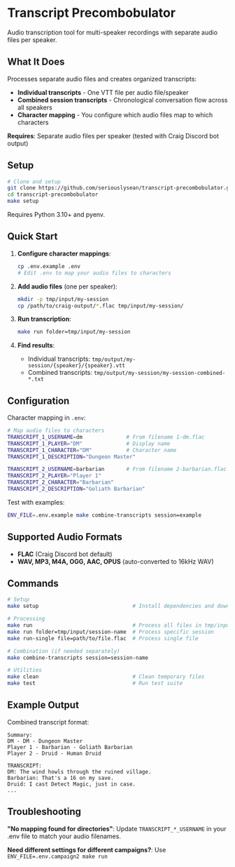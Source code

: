# Transcript Precombobulator

Audio transcription tool for multi-speaker recordings with separate audio files per speaker.

## What It Does

Processes separate audio files and creates organized transcripts:
- **Individual transcripts** - One VTT file per audio file/speaker
- **Combined session transcripts** - Chronological conversation flow across all speakers
- **Character mapping** - You configure which audio files map to which characters

**Requires**: Separate audio files per speaker (tested with Craig Discord bot output)

## Setup

```sh
# Clone and setup
git clone https://github.com/seriouslysean/transcript-precombobulator.git
cd transcript-precombobulator
make setup
```

Requires Python 3.10+ and pyenv.

## Quick Start

1. **Configure character mappings**:
   ```sh
   cp .env.example .env
   # Edit .env to map your audio files to characters
   ```

2. **Add audio files** (one per speaker):
   ```sh
   mkdir -p tmp/input/my-session
   cp /path/to/craig-output/*.flac tmp/input/my-session/
   ```

3. **Run transcription**:
   ```sh
   make run folder=tmp/input/my-session
   ```

4. **Find results**:
   - Individual transcripts: `tmp/output/my-session/{speaker}/{speaker}.vtt`
   - Combined transcripts: `tmp/output/my-session/my-session-combined-*.txt`

## Configuration

Character mapping in `.env`:
```sh
# Map audio files to characters
TRANSCRIPT_1_USERNAME=dm              # From filename 1-dm.flac
TRANSCRIPT_1_PLAYER="DM"              # Display name  
TRANSCRIPT_1_CHARACTER="DM"           # Character name
TRANSCRIPT_1_DESCRIPTION="Dungeon Master"

TRANSCRIPT_2_USERNAME=barbarian       # From filename 2-barbarian.flac
TRANSCRIPT_2_PLAYER="Player 1"
TRANSCRIPT_2_CHARACTER="Barbarian"
TRANSCRIPT_2_DESCRIPTION="Goliath Barbarian"
```

Test with examples:
```sh
ENV_FILE=.env.example make combine-transcripts session=example
```

## Supported Audio Formats

- **FLAC** (Craig Discord bot default)
- **WAV, MP3, M4A, OGG, AAC, OPUS** (auto-converted to 16kHz WAV)

## Commands

```sh
# Setup
make setup                              # Install dependencies and download Whisper model

# Processing  
make run                                # Process all files in tmp/input/
make run folder=tmp/input/session-name  # Process specific session
make run-single file=path/to/file.flac  # Process single file

# Combination (if needed separately)
make combine-transcripts session=session-name

# Utilities
make clean                              # Clean temporary files
make test                               # Run test suite
```

## Example Output

Combined transcript format:
```
Summary:
DM - DM - Dungeon Master
Player 1 - Barbarian - Goliath Barbarian
Player 2 - Druid - Human Druid

TRANSCRIPT:
DM: The wind howls through the ruined village.
Barbarian: That's a 16 on my save.
Druid: I cast Detect Magic, just in case.
...
```

## Troubleshooting

**"No mapping found for directories"**: Update `TRANSCRIPT_*_USERNAME` in your .env file to match your audio filenames.

**Need different settings for different campaigns?**: Use `ENV_FILE=.env.campaign2 make run`